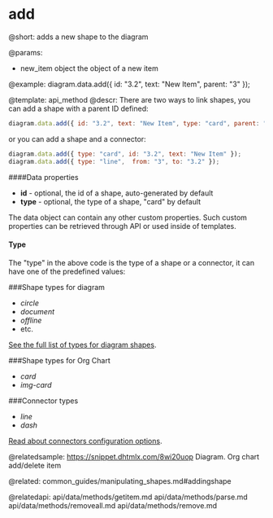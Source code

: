 add
========


@short:
	adds a new shape to the diagram

@params:
- new_item		object		the object of a new item 

@example:
diagram.data.add({ id: "3.2", text: "New Item", parent: "3" });


@template:	api_method
@descr:
There are two ways to link shapes, you can add a shape with a parent ID defined:

~~~js
diagram.data.add({ id: "3.2", text: "New Item", type: "card", parent: "3" });
~~~

or you can add a shape and a connector:

~~~js
diagram.data.add({ type: "card", id: "3.2", text: "New Item" });
diagram.data.add({ type: "line",  from: "3", to: "3.2" });
~~~


####Data properties

- **id** - optional, the id of a shape, auto-generated by default
- **type** - optional, the type of a shape, "card" by default

The data object can contain any other custom properties. Such custom properties can be retrieved through API or used inside of templates.


#### Type

The "type" in the above code is the type of a shape or a connector, it can have one of the predefined values:


###Shape types for diagram

- *circle*
- *document*
- *offline*
- etc.

[See the full list of types for diagram shapes](diagram_guides/shapes_arrows_list.md#shapestypes).

###Shape types for Org Chart

- *card*
- *img-card*

###Connector types

- *line*
- *dash*

[Read about connectors configuration options](diagram_guides/shapes_arrows_list.md#connectorstypes).

@relatedsample:	https://snippet.dhtmlx.com/8wi20uop	Diagram. Org chart add/delete item

@related:
	common_guides/manipulating_shapes.md#addingshape
	
@relatedapi:
	api/data/methods/getitem.md
	api/data/methods/parse.md
	api/data/methods/removeall.md
	api/data/methods/remove.md